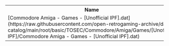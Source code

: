<table>
<tr><th>Name</th><th>Size</th></tr>
<tr><td>[Commodore Amiga - Games - [Unofficial IPF].dat](https://raw.githubusercontent.com/open-retrogaming-archive/dat-catalog/main/root/basic/TOSEC/Commodore/Amiga/Games/[Unofficial IPF]/Commodore Amiga - Games - [Unofficial IPF].dat)</td><td>26983</td></tr>
</table>
